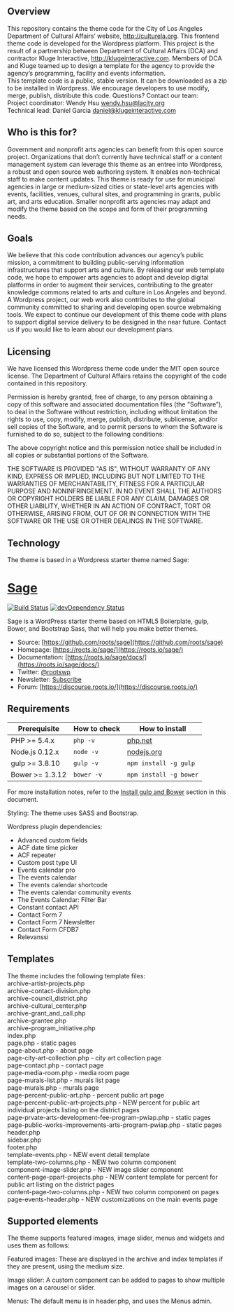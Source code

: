 ## Overview
This repository contains the theme code for the City of Los Angeles Department of Cultural Affairs’ website, http://culturela.org. This frontend theme code is developed for the Wordpress platform. This project is the result of a partnership between Department of Cultural Affairs (DCA) and contractor Kluge Interactive, http://klugeinteractive.com. Members of DCA and Kluge teamed up to design a template for the agency to provide the agency’s programming, facility and events information.   
This template code is a public, stable version. It can be downloaded as a zip to be installed in Wordpress. We encourage developers to use modify, merge, publish, distribute this code. Questions? Contact our team:  
Project coordinator: Wendy Hsu wendy.hsu@lacity.org  
Technical lead: Daniel Garcia daniel@klugeinteractive.com

## Who is this for?
Government and nonprofit arts agencies can benefit from this open source project. Organizations that don’t currently have technical staff or a content management system can leverage this theme as an entree into Wordpress, a robust and open source web authoring system. It enables non-technical staff to make content updates. This theme is ready for use for municipal agencies in large or medium-sized cities or state-level arts agencies with events, facilities, venues, cultural sites, and programming in grants, public art, and arts education. Smaller nonprofit arts agencies may adapt and modify the theme based on the scope and form of their programming needs.

## Goals
We believe that this code contribution advances our agency’s public mission, a commitment to building public-serving information infrastructures that support arts and culture. By releasing our web template code, we hope to empower arts agencies to adopt and develop digital platforms in order to augment their services, contributing to the greater knowledge commons related to arts and culture in Los Angeles and beyond. A Wordpress project, our web work also contributes to the global community committed to sharing and developing open source webmaking tools. We expect to continue our development of this theme code with plans to support digital service delivery to be designed in the near future. Contact us if you would like to learn about our development plans.

## Licensing
We have licensed this Wordpress theme code under the MIT open source license. The Department of Cultural Affairs retains the copyright of the code contained in this repository.

Permission is hereby granted, free of charge, to any person obtaining a copy of this software and associated documentation files (the "Software"), to deal in the Software without restriction, including without limitation the rights to use, copy, modify, merge, publish, distribute, sublicense, and/or sell copies of the Software, and to permit persons to whom the Software is furnished to do so, subject to the following conditions:

The above copyright notice and this permission notice shall be included in all copies or substantial portions of the Software.

THE SOFTWARE IS PROVIDED "AS IS", WITHOUT WARRANTY OF ANY KIND, EXPRESS OR IMPLIED, INCLUDING BUT NOT LIMITED TO THE WARRANTIES OF MERCHANTABILITY, FITNESS FOR A PARTICULAR PURPOSE AND NONINFRINGEMENT. IN NO EVENT SHALL THE AUTHORS OR COPYRIGHT HOLDERS BE LIABLE FOR ANY CLAIM, DAMAGES OR OTHER LIABILITY, WHETHER IN AN ACTION OF CONTRACT, TORT OR OTHERWISE, ARISING FROM, OUT OF OR IN CONNECTION WITH THE SOFTWARE OR THE USE OR OTHER DEALINGS IN THE SOFTWARE.

## Technology
The theme is based in a Wordpress starter theme named Sage:

# [Sage](https://roots.io/sage/)
[![Build Status](https://travis-ci.org/roots/sage.svg)](https://travis-ci.org/roots/sage)
[![devDependency Status](https://david-dm.org/roots/sage/dev-status.svg)](https://david-dm.org/roots/sage#info=devDependencies)

Sage is a WordPress starter theme based on HTML5 Boilerplate, gulp, Bower, and Bootstrap Sass, that will help you make better themes.

* Source: [https://github.com/roots/sage](https://github.com/roots/sage)
* Homepage: [https://roots.io/sage/](https://roots.io/sage/)
* Documentation: [https://roots.io/sage/docs/](https://roots.io/sage/docs/)
* Twitter: [@rootswp](https://twitter.com/rootswp)
* Newsletter: [Subscribe](http://roots.io/subscribe/)
* Forum: [https://discourse.roots.io/](https://discourse.roots.io/)

## Requirements

| Prerequisite    | How to check | How to install
| --------------- | ------------ | ------------- |
| PHP >= 5.4.x    | `php -v`     | [php.net](http://php.net/manual/en/install.php) |
| Node.js 0.12.x  | `node -v`    | [nodejs.org](http://nodejs.org/) |
| gulp >= 3.8.10  | `gulp -v`    | `npm install -g gulp` |
| Bower >= 1.3.12 | `bower -v`   | `npm install -g bower` |

For more installation notes, refer to the [Install gulp and Bower](#install-gulp-and-bower) section in this document.
 
Styling:
The theme uses SASS and Bootstrap. 

Wordpress plugin dependencies:
- Advanced custom fields
- ACF date time picker
- ACF repeater
- Custom post type UI
- Events calendar pro
- The events calendar
- The events calendar shortcode
- The events calendar community events
- The Events Calendar: Filter Bar
- Constant contact API
- Contact Form 7
- Contact Form 7 Newsletter
- Contact Form CFDB7
- Relevanssi

## Templates

The theme includes the following template files:  
archive-artist-projects.php  
archive-contact-division.php  
archive-council_district.php  
archive-cultural_center.php  
archive-grant_and_call.php  
archive-grantee.php  
archive-program_initiative.php  
index.php  
page.php - static pages  
page-about.php - about page  
page-city-art-collection.php - city art collection page  
page-contact.php - contact page  
page-media-room.php - media room page  
page-murals-list.php - murals list page  
page-murals.php - murals page  
page-percent-public-art.php - percent public art page  
page-percent-public-art-projects.php - NEW percent for public art individual projects listing on the district pages  
page-prvate-arts-development-fee-program-pwiap.php - static pages  
page-public-works-improvements-arts-program-pwiap.php - static pages  
header.php  
sidebar.php  
footer.php  
template-events.php - NEW event detail template  
template-two-columns.php - NEW two column component  
component-image-slider.php - NEW image slider component  
content-page-ppart-projects.php - NEW content template for percent for public art listing on the district pages  
content-page-two-columns.php - NEW two column component on pages  
page-events-header.php - NEW customizations on the main events page  

## Supported elements
 
The theme supports featured images, image slider, menus and widgets and uses them as follows:
 
Featured images:
These are displayed in the archive and index templates if they are present, using the medium size.

Image slider:
A custom component can be added to pages to show multiple images on a carousel or slider.
 
Menus:
The default menu is in header.php, and uses the Menus admin.
